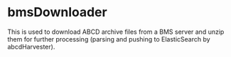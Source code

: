 # bmsDownloader
This is used to download ABCD archive files from a BMS server and unzip them for further processing (parsing and pushing to ElasticSearch by abcdHarvester). 
